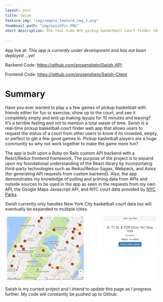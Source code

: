 ```yaml
---
layout: post
title: Swish
feature-img: "img/sample_feature_img_3.png"
thumbnail-path: "img/swishPic.PNG"
short-description: The real-time NYC pickup basketball court finder (Under Development)

---
```

App live at: *This app is currently under development and has not been deployed ...yet*

Backend Code: <https://github.com/srosenshein/Swish-API>

Frontend Code: <https://github.com/srosenshein/Swish-Client>

# Summary

Have you ever wanted to play a a few games of pickup basketball with friends either for fun or exercise, show up to the court, and see it completely empty and end up making layups for 10 minutes and leaving? It's a terrible feeling and not to mention a total waste of time. Swish is a real-time pickup basketball court finder web app that allows users to request the status of a court from other users to know if its crowded, empty, or perfect to get a few good games in. Pickup basketball players are a huge community so why not work together to make the game more fun?

The app is built upon a Ruby on Rails custom API backend with a React/Redux frontend framework. The purpose of the project is to expand upon my foundational understanding of the React library by incorportaing third-party technologies such as Redux/Redux-Sagas, Webpack, and Axios (for generating API requests from custom backend). Also, the app demonstrates my knowledge of pulling and priming data from APIs and outside sources to be used in the app as seen in the requests from my own API, the Google Maps Javascript API, and NYC court data provided by [NYC Parks](https://www.nycgovparks.org/facilities/basketball "NYC Dep of Parks and Rec").

Swish currently only handles New York City basketball court data but will eventually be expanded to multiple cities.

![Swish App View](/img/swish_screenshot.PNG)

Swish is my current project and I intend to update this page as I progress further. My code will constantly be pushed up to Github.